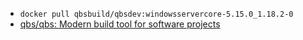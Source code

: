- `docker pull qbsbuild/qbsdev:windowsservercore-5.15.0_1.18.2-0`
- [qbs/qbs: Modern build tool for software projects](https://github.com/qbs/qbs)
